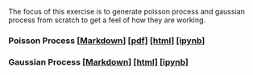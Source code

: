 The focus of this exercise is to generate poisson process and gaussian process from scratch to get a feel of how they are working. 

### Poisson Process [[Markdown]](AmirPourmand_Poisson%20Process_99210259.md) [[pdf]](AmirPourmand_Poisson%20Process_99210259.pdf) [[html]](AmirPourmand_Poisson%20Process_99210259.html) [[ipynb]](AmirPourmand_Poisson%20Process_99210259.ipynb)

### Gaussian Process [[Markdown]](Gaussian%20Process_AmirPourmand_99210259.md) [[html]](Gaussian%20Process_AmirPourmand_99210259.html) [[ipynb]](Gaussian%20Process_AmirPourmand_99210259.ipynb)
